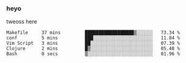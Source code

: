 ### heyo
tweoss here

<!--START_SECTION:waka-->

```text
Makefile     37 mins         ██████████████████▒░░░░░░   73.34 %
conf         5 mins          ███░░░░░░░░░░░░░░░░░░░░░░   11.84 %
Vim Script   3 mins          ██░░░░░░░░░░░░░░░░░░░░░░░   07.39 %
Clojure      2 mins          █▒░░░░░░░░░░░░░░░░░░░░░░░   05.48 %
Bash         0 secs          ▒░░░░░░░░░░░░░░░░░░░░░░░░   01.96 %
```

<!--END_SECTION:waka-->

<!--
**Tweoss/tweoss** is a ✨ _special_ ✨ repository because its `README.md` (this file) appears on your GitHub profile.

Here are some ideas to get you started:

- 🔭 I’m currently working on ...
- 🌱 I’m currently learning ...
- 👯 I’m looking to collaborate on ...
- 🤔 I’m looking for help with ...
- 💬 Ask me about ...
- 📫 How to reach me: ...
- 😄 Pronouns: ...
- ⚡ Fun fact: ...
-->
